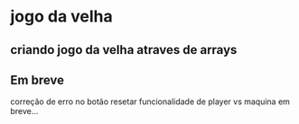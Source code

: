 # jogo da velha

## criando jogo da velha atraves de arrays

## Em breve 
correção de erro no botão resetar 
funcionalidade de player vs maquina em breve...
